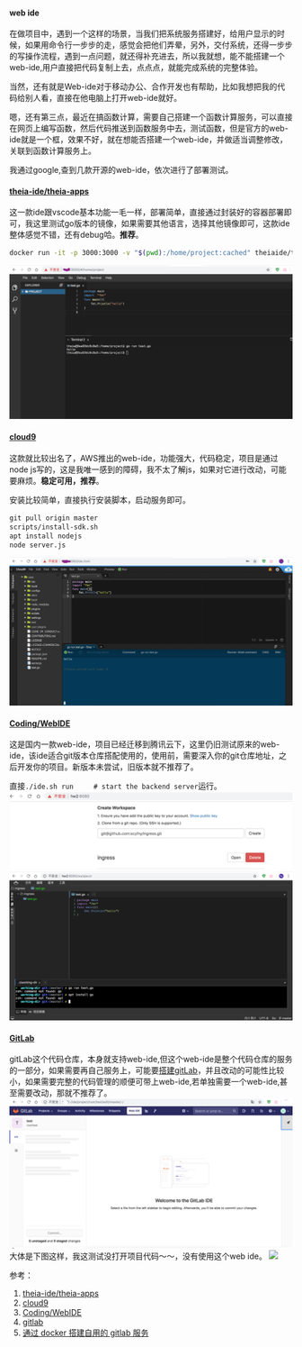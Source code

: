 #### web ide

在做项目中，遇到一个这样的场景，当我们把系统服务搭建好，给用户显示的时候，如果用命令行一步步的走，感觉会把他们弄晕，另外，交付系统，还得一步步的写操作流程，遇到一点问题，就还得补充进去，所以我就想，能不能搭建一个web-ide,用户直接把代码复制上去，点点点，就能完成系统的完整体验。

当然，还有就是Web-ide对于移动办公、合作开发也有帮助，比如我想把我的代码给别人看，直接在他电脑上打开web-ide就好。

嗯，还有第三点，最近在搞函数计算，需要自己搭建一个函数计算服务，可以直接在网页上编写函数，然后代码推送到函数服务中去，测试函数，但是官方的web-ide就是一个框，效果不好，就在想能否搭建一个web-ide，并做适当调整修改，关联到函数计算服务上。


我通过google,查到几款开源的web-ide，依次进行了部署测试。

#### [theia-ide/theia-apps](https://github.com/theia-ide/theia-apps#theia-docker)

这一款ide跟vscode基本功能一毛一样，部署简单，直接通过封装好的容器部署即可，我这里测试go版本的镜像，如果需要其他语言，选择其他镜像即可，这款ide整体感觉不错，还有debug哈。**推荐**。
```bash
docker run -it -p 3000:3000 -v "$(pwd):/home/project:cached" theiaide/theia:next
```
![theia](../images/20190610.1.png)

#### [cloud9](https://github.com/c9/core)

这款就比较出名了，AWS推出的web-ide，功能强大，代码稳定，项目是通过node js写的，这是我唯一感到的障碍，我不太了解js，如果对它进行改动，可能要麻烦。**稳定可用，推荐**。

安装比较简单，直接执行安装脚本，启动服务即可。
```
git pull origin master
scripts/install-sdk.sh
apt install nodejs
node server.js
```

![c9](../images/20190610.2.png)


#### [Coding/WebIDE](https://github.com/Coding/WebIDE)

这是国内一款web-ide，项目已经迁移到腾讯云下，这里仍旧测试原来的web-ide，该ide适合git版本仓库搭配使用的，使用前，需要深入你的git仓库地址，之后开发你的项目。新版本未尝试，旧版本就不推荐了。

直接```./ide.sh run     # start the backend server```运行。
![webide](../images/20190610.31.png)
![webide](../images/20190610.32.png)



#### [GitLab](https://docs.gitlab.com/ee/user/project/web_ide/)

gitLab这个代码仓库，本身就支持web-ide,但这个web-ide是整个代码仓库的服务的一部分，如果需要再自己服务上，可能要[搭建gitLab](https://juejin.im/post/5a4c9ff36fb9a04507700fcc#heading-11)，并且改动的可能性比较小，如果需要完整的代码管理的顺便可带上web-ide,若单独需要一个web-ide,甚至需要改动，那就不推荐了。
![gitlab](../images/20190610.4.png)
大体是下图这样，我这测试没打开项目代码～～，没有使用这个web ide。
![](https://docs.gitlab.com/ee/user/project/web_ide/img/open_web_ide.png)

参考：  

1. [theia-ide/theia-apps](https://github.com/theia-ide/theia-apps#theia-docker)
2. [cloud9](https://github.com/c9/core)
3. [Coding/WebIDE](https://github.com/Coding/WebIDE)
4. [gitlab](https://docs.gitlab.com/ee/user/project/web_ide/)
5. [通过 docker 搭建自用的 gitlab 服务](https://juejin.im/post/5a4c9ff36fb9a04507700fcc#heading-11)